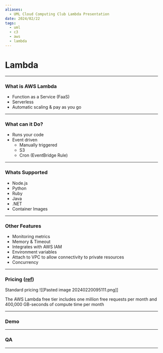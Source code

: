 ```yaml
---
aliases:
  - UML Cloud Computing Club Lambda Presentation
date: 2024/02/22
tags:
  - uml
  - c3
  - aws
  - lambda
---
```

# Lambda
---
### What is AWS Lambda

- Function as a Service (FaaS)
- Serverless
- Automatic scaling & pay as you go

---
### What can it Do?

- Runs your code
- Event driven
    - Manually triggered
    - S3
    - Cron (EventBridge Rule)

---
### Whats Supported
- Node.js
- Python
- Ruby
- Java
- .NET
- Container Images

---
### Other Features
- Monitoring metrics
- Memory & Timeout
- Integrates with AWS IAM
- Environment variables
- Attach to VPC to allow connectivity to private resources
- Concurrency

---
### Pricing ([ref](https://aws.amazon.com/lambda/pricing/))

Standard pricing
![[Pasted image 20240220095111.png]]

The AWS Lambda free tier includes one million free requests per month and 400,000 GB-seconds of compute time per month

---
### Demo

---
### QA

---
